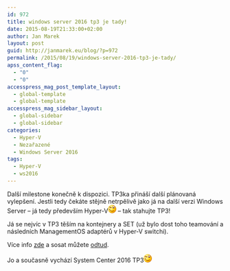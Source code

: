 ```yaml
---
id: 972
title: windows server 2016 tp3 je tady!
date: 2015-08-19T21:33:00+02:00
author: Jan Marek
layout: post
guid: http://janmarek.eu/blog/?p=972
permalink: /2015/08/19/windows-server-2016-tp3-je-tady/
apss_content_flag:
  - "0"
  - "0"
accesspress_mag_post_template_layout:
  - global-template
  - global-template
accesspress_mag_sidebar_layout:
  - global-sidebar
  - global-sidebar
categories:
  - Hyper-V
  - Nezařazené
  - Windows Server 2016
tags:
  - Hyper-V
  - ws2016
---
```

Další milestone konečně k dispozici. TP3ka přináší další plánovaná vylepšení. Jestli tedy čekáte stějně netrpělivě jako já na další verzi Windows Server – já tedy především Hyper-V<img class="wlEmoticon wlEmoticon-winkingsmile" style="border-style: none;" src="/wp-content/uploads/2015/08/wlEmoticon-winkingsmile.png" alt="Winking smile" /> &#8211; tak stahujte TP3!

Já se nejvíc v TP3 těším na kontejnery a SET (už bylo dost toho teamování a následních ManagementOS adaptérů v Hyper-V switchi).

Více info <a href="http://blogs.technet.com/b/server-cloud/archive/2015/08/19/what-s-new-in-windows-server-2016-and-system-center-2016-technical-preview-3.aspx" target="_blank">zde</a> a sosat můžete <a href="http://www.microsoft.com/en-us/evalcenter/evaluate-windows-server-technical-preview" target="_blank">odtud</a>.

Jo a současně vychází System Center 2016 TP3<img class="wlEmoticon wlEmoticon-winkingsmile" style="border-style: none;" src="/wp-content/uploads/2015/08/wlEmoticon-winkingsmile.png" alt="Winking smile" />
